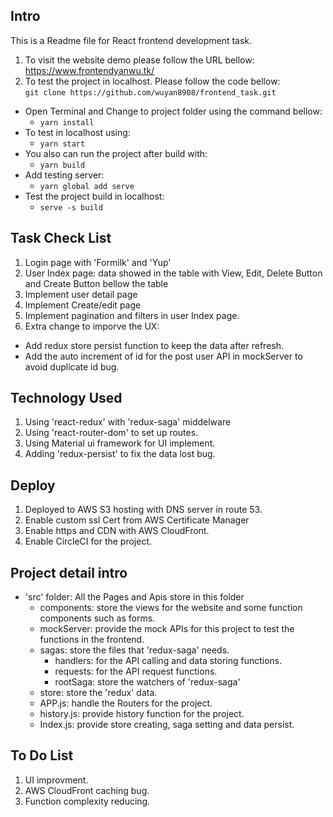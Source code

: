 ## Intro

This is a Readme file for React frontend development task. 
1. To visit the website demo please follow the URL bellow:  
   https://www.frontendyanwu.tk/
2. To test the project in localhost. Please follow the code bellow:  
  `git clone https://github.com/wuyan8908/frontend_task.git`
  - Open Terminal and Change to project folder using the command bellow:
    - `yarn install`
  - To test in localhost using:
    - `yarn start`
  - You also can run the project after build with:
    - `yarn build`
  - Add testing server:
    - `yarn global add serve`
  - Test the project build in localhost:
    - `serve -s build` 

## Task Check List

1. Login page with 'Formilk' and 'Yup'
2. User Index page: data showed in the table with View, Edit, Delete Button and Create Button bellow the table
3. Implement user detail page
4. Implement Create/edit page
5. Implement pagination and filters in user Index page.
6. Extra change to imporve the UX: 
  - Add redux store persist function to keep the data after refresh.
  - Add the auto increment of id for the post user API in mockServer to avoid duplicate id bug.

## Technology Used

1. Using 'react-redux' with 'redux-saga' middelware
2. Using 'react-router-dom' to set up routes.
3. Using Material ui framework for UI implement.
4. Adding 'redux-persist' to fix the data lost bug.

## Deploy 

1. Deployed to AWS S3 hosting with DNS server in route 53.
2. Enable custom ssl Cert from AWS Certificate Manager
3. Enable https and CDN with AWS CloudFront.
4. Enable CircleCI for the project.

## Project detail intro

- 'src' folder: All the Pages and Apis store in this folder
  - components: store the views for the website and some function components such as forms.
  - mockServer: provide the mock APIs for this project to test the functions in the frontend.
  - sagas: store the files that 'redux-saga' needs. 
    - handlers: for the API calling and data storing functions. 
    - requests: for the API request functions.
    - rootSaga: store the watchers of 'redux-saga'
  - store: store the 'redux' data.
  - APP.js: handle the Routers for the project.
  - history.js: provide history function for the project.
  - Index.js: provide store creating, saga setting and data persist.

## To Do List

1. UI improvment.
2. AWS CloudFront caching bug.
3. Function complexity reducing.


